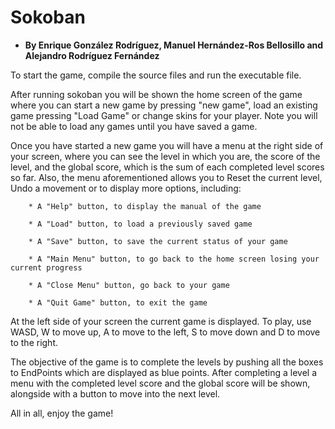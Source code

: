 # Sokoban

* __By Enrique González Rodríguez, Manuel Hernández-Ros Bellosillo and Alejandro Rodríguez Fernández__

To start the game, compile the source files and run the executable file.

After running sokoban you will be shown the home screen of the game where you can start a new game by pressing "new game",
load an existing game pressing "Load Game" or change skins for your player. Note you will not be able to load any games until you have saved a game.

Once you have started a new game you will have a menu at the right side of your screen, where you can see the level in which you are, the score
of the level, and the global score, which is the sum of each completed level scores so far. Also, the menu aforementioned allows
you to Reset the current level, Undo a movement or to display more options, including:

 		* A "Help" button, to display the manual of the game  

		* A "Load" button, to load a previously saved game

		* A "Save" button, to save the current status of your game

		* A "Main Menu" button, to go back to the home screen losing your current progress

		* A "Close Menu" button, go back to your game

		* A "Quit Game" button, to exit the game

At the left side of your screen the current game is displayed. To play, use WASD, W to move up, A to move to the left,
S to move down and D to move to the right.

The objective of the game is to complete the levels by pushing all the boxes to EndPoints which are displayed as blue points. After completing
a level a menu with the completed level score and the global score will be shown, alongside with a button to move into the next level.

All in all, enjoy the game!

 
